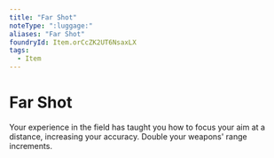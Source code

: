 ```yaml
---
title: "Far Shot"
noteType: ":luggage:"
aliases: "Far Shot"
foundryId: Item.orCcZK2UT6NsaxLX
tags:
  - Item
---
```


# Far Shot

Your experience in the field has taught you how to focus your aim at a distance, increasing your accuracy. Double your weapons' range increments.
